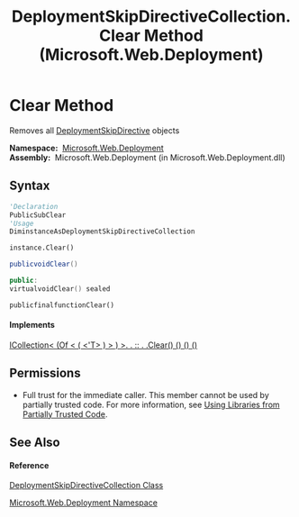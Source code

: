 ﻿---
title: DeploymentSkipDirectiveCollection.Clear Method  (Microsoft.Web.Deployment)
TOCTitle: Clear Method
ms:assetid: M:Microsoft.Web.Deployment.DeploymentSkipDirectiveCollection.Clear
ms:mtpsurl: https://msdn.microsoft.com/en-us/library/microsoft.web.deployment.deploymentskipdirectivecollection.clear(v=VS.90)
ms:contentKeyID: 20208709
ms.date: 05/02/2012
mtps_version: v=VS.90
f1_keywords:
- Microsoft.Web.Deployment.DeploymentSkipDirectiveCollection.Clear
dev_langs:
- CSharp
- JScript
- VB
- c++
api_location:
- Microsoft.Web.Deployment.dll
api_name:
- Microsoft.Web.Deployment.DeploymentSkipDirectiveCollection.Clear
api_type:
- Managed
topic_type:
- apiref
- kbSyntax
product_family_name: VS
ROBOTS: INDEX,FOLLOW
---

# Clear Method

Removes all [DeploymentSkipDirective](deploymentskipdirective-class-microsoft-web-deployment.md) objects

**Namespace:**  [Microsoft.Web.Deployment](microsoft-web-deployment-namespace.md)  
**Assembly:**  Microsoft.Web.Deployment (in Microsoft.Web.Deployment.dll)

## Syntax

``` vb
'Declaration
PublicSubClear
'Usage
DiminstanceAsDeploymentSkipDirectiveCollection

instance.Clear()
```

``` csharp
publicvoidClear()
```

``` c++
public:
virtualvoidClear() sealed
```

``` jscript
publicfinalfunctionClear()
```

#### Implements

[ICollection\< (Of \< ( \<'T\> ) \> ) \>. . :: . .Clear() () () ()](https://msdn.microsoft.com/en-us/library/5axy4fbh\(v=vs.90\))  

## Permissions

  - Full trust for the immediate caller. This member cannot be used by partially trusted code. For more information, see [Using Libraries from Partially Trusted Code](https://msdn.microsoft.com/en-us/library/8skskf63\(v=vs.90\)).

## See Also

#### Reference

[DeploymentSkipDirectiveCollection Class](deploymentskipdirectivecollection-class-microsoft-web-deployment.md)

[Microsoft.Web.Deployment Namespace](microsoft-web-deployment-namespace.md)

